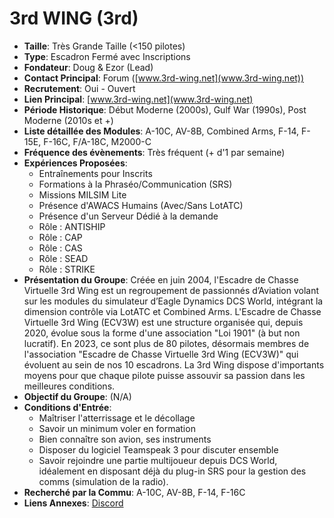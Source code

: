 # 3rd WING (3rd)

- **Taille**: Très Grande Taille (<150 pilotes)
- **Type**: Escadron Fermé avec Inscriptions
- **Fondateur**: Doug & Ezor (Lead)
- **Contact Principal**: Forum ([www.3rd-wing.net](www.3rd-wing.net))
- **Recrutement**: Oui - Ouvert
- **Lien Principal**: [www.3rd-wing.net](www.3rd-wing.net)
- **Période Historique**: Début Moderne (2000s), Gulf War (1990s), Post Moderne (2010s et +)
- **Liste détaillée des Modules**: A-10C, AV-8B, Combined Arms, F-14, F-15E, F-16C, F/A-18C, M2000-C
- **Fréquence des évènements**: Très fréquent (+ d'1 par semaine)
- **Expériences Proposées**:
  - Entraînements pour Inscrits
  - Formations à la Phraséo/Communication (SRS)
  - Missions MILSIM Lite
  - Présence d'AWACS Humains (Avec/Sans LotATC)
  - Présence d'un Serveur Dédié à la demande
  - Rôle : ANTISHIP
  - Rôle : CAP
  - Rôle : CAS
  - Rôle : SEAD
  - Rôle : STRIKE
- **Présentation du Groupe**: Créée en juin 2004, l'Escadre de Chasse Virtuelle 3rd Wing est un regroupement de passionnés d’Aviation volant sur les modules du simulateur d’Eagle Dynamics DCS World, intégrant la dimension contrôle via LotATC et Combined Arms. L'Escadre de Chasse Virtuelle 3rd Wing (ECV3W) est une structure organisée qui, depuis 2020, évolue sous la forme d'une association "Loi 1901" (à but non lucratif). En 2023, ce sont plus de 80 pilotes, désormais membres de l'association "Escadre de Chasse Virtuelle 3rd Wing (ECV3W)" qui évoluent au sein de nos 10 escadrons. La 3rd Wing dispose d'importants moyens pour que chaque pilote puisse assouvir sa passion dans les meilleures conditions.
- **Objectif du Groupe**: (N/A)
- **Conditions d'Entrée**: 
  - Maîtriser l'atterrissage et le décollage
  - Savoir un minimum voler en formation
  - Bien connaître son avion, ses instruments
  - Disposer du logiciel Teamspeak 3 pour discuter ensemble
  - Savoir rejoindre une partie multijoueur depuis DCS World, idéalement en disposant déjà du plug-in SRS pour la gestion des comms (simulation de la radio).
- **Recherché par la Commu**: A-10C, AV-8B, F-14, F-16C
- **Liens Annexes**: [Discord](https://discord.gg/T2avaA5)